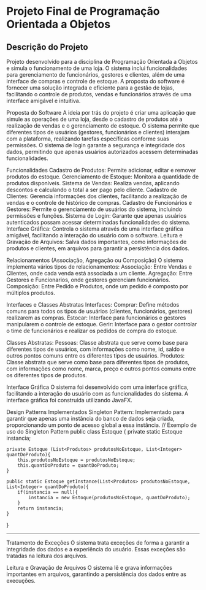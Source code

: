 # Projeto Final de Programação Orientada a Objetos

## Descrição do Projeto
Projeto desenvolvido para a disciplina de Programação Orientada a Objetos e simula o funcionamento de uma loja. O sistema inclui funcionalidades para gerenciamento de funcionários, gestores e clientes, além de uma interface de compras e controle de estoque. A proposta do software é fornecer uma solução integrada e eficiente para a gestão de lojas, facilitando o controle de produtos, vendas e funcionários através de uma interface amigável e intuitiva.


Proposta do Software
A ideia por trás do projeto é criar uma aplicação que simule as operações de uma loja, desde o cadastro de produtos até a realização de vendas e o gerenciamento de estoque. O sistema permite que diferentes tipos de usuários (gestores, funcionários e clientes) interajam com a plataforma, realizando tarefas específicas conforme suas permissões. O sistema de login garante a segurança e integridade dos dados, permitindo que apenas usuários autorizados acessem determinadas funcionalidades.


Funcionalidades
Cadastro de Produtos: Permite adicionar, editar e remover produtos do estoque.
Gerenciamento de Estoque: Monitora a quantidade de produtos disponíveis.
Sistema de Vendas: Realiza vendas, aplicando descontos e calculando o total a ser pago pelo cliente.
Cadastro de Clientes: Gerencia informações dos clientes, facilitando a realização de vendas e o controle de histórico de compras.
Cadastro de Funcionários e Gestores: Permite o gerenciamento de usuários do sistema, incluindo permissões e funções.
Sistema de Login: Garante que apenas usuários autenticados possam acessar determinadas funcionalidades do sistema.
Interface Gráfica: Controla o sistema através de uma interface gráfica amigável, facilitando a interação do usuário com o software.
Leitura e Gravação de Arquivos: Salva dados importantes, como informações de produtos e clientes, em arquivos para garantir a persistência dos dados.

Relacionamentos (Associação, Agregação ou Composição)
O sistema implementa vários tipos de relacionamentos:
Associação: Entre Vendas e Clientes, onde cada venda está associada a um cliente.
Agregação: Entre Gestores e Funcionarios, onde gestores gerenciam funcionários.
Composição: Entre Pedido e Produtos, onde um pedido é composto por múltiplos produtos.

Interfaces e Classes Abstratas
Interfaces:
Comprar: Define métodos comuns para todos os tipos de usuários (clientes, funcionários, gestores) realizarem as compras.
Estocar: Interface para funcionários e gestores manipularem o controle de estoque.
Gerir: Interface para o gestor controlar o time de funcionários e realizar os pedidos de compra do estoque.

Classes Abstratas:
Pessoas: Classe abstrata que serve como base para diferentes tipos de usuários, com informações como nome, id, saldo e outros pontos comuns entre os diferentes tipos de usuários.
Produtos: Classe abstrata que serve como base para diferentes tipos de produtos, com informações como nome, marca, preço e outros pontos comuns entre os diferentes tipos de produtos.


Interface Gráfica
O sistema foi desenvolvido com uma interface gráfica, facilitando a interação do usuário com as funcionalidades do sistema. A interface gráfica foi construída utilizando JavaFX.

Design Patterns Implementados
Singleton Pattern:
Implementado para garantir que apenas uma instância do banco de dados seja criada, proporcionando um ponto de acesso global a essa instância.
// Exemplo de uso do Singleton Pattern
public class Estoque {
    private static Estoque instancia;

    private Estoque (List<Produtos> produtosNoEstoque, List<Integer> quantDoProduto){
        this.produtosNoEstoque = produtosNoEstoque;
        this.quantDoProduto = quantDoProduto;
    }

    public static Estoque getInstance(List<Produtos> produtosNoEstoque, List<Integer> quantDoProduto){
        if(instancia == null){
            instancia = new Estoque(produtosNoEstoque, quantDoProduto);
        }
        return instancia;
    }
}

********************************

Tratamento de Exceções
O sistema trata exceções de forma a garantir a integridade dos dados e a experiência do usuário. Essas exceções são tratadas na leitura dos arquivos.


Leitura e Gravação de Arquivos
O sistema lê e grava informações importantes em arquivos, garantindo a persistência dos dados entre as execuções. 